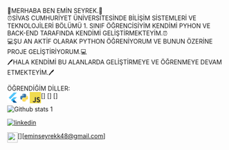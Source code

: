 🚀MERHABA BEN EMİN SEYREK.🚀                      
⏰SİVAS CUMHURİYET ÜNİVERSİTESİNDE BİLİŞİM SİSTEMLERİ VE TEKNOLOJİLERİ BÖLÜMÜ 1. SINIF ÖĞRENCİSİYİM KENDİMİ PYHON VE BACK-END TARAFINDA KENDİMİ GELİŞTİRMEKTEYİM.⏰                      
💻ŞU AN AKTİF OLARAK PYTHON ÖĞRENİYORUM VE BUNUN ÖZERİNE PROJE GELİŞTİRİYORUM.💻                                   
🖊HALA KENDİMİ BU ALANLARDA GELİŞTİRMEYE VE ÖĞRENMEYE DEVAM ETMEKTEYİM.🖊

ÖĞRENDİĞİM DİLLER:                    
[<img align="left" alt="Flutter" width="26px" src="https://raw.githubusercontent.com/github/explore/cebd63002168a05a6a642f309227eefeccd92950/topics/flutter/flutter.png" />] [<img align="left" alt="Python" width="26px" src="https://raw.githubusercontent.com/github/explore/cebd63002168a05a6a642f309227eefeccd92950/topics/python/python.png" />] [<img align="left" alt="Javascript" width="26px" src="https://raw.githubusercontent.com/github/explore/cebd63002168a05a6a642f309227eefeccd92950/topics/javascript/javascript.png" />]


![Github stats 1](https://github-readme-stats.vercel.app/api?username=eminseyrek&show_icons=true&theme=gradient) 

[![linkedin](https://img.shields.io/badge/Linkedin-000000?style=for-the-badge&logo=Linkedin&logoColor=white)](https://github.com/eminseyrek)

[<img align="left" height="24" width="24" src="https://cdn.jsdelivr.net/npm/simple-icons@v4/icons/gmail.svg" />][eminseyrekk48@gmail.com]
